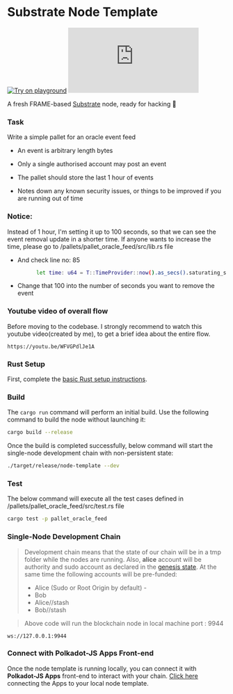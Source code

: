 # Substrate Node Template

[![Try on playground](https://img.shields.io/badge/Playground-Node_Template-brightgreen?logo=Parity%20Substrate)](https://docs.substrate.io/playground/) [![Matrix](https://img.shields.io/matrix/substrate-technical:matrix.org)](https://matrix.to/#/#substrate-technical:matrix.org)

A fresh FRAME-based [Substrate](https://www.substrate.io/) node, ready for hacking :rocket:

### Task

Write a simple pallet for an oracle event feed

- An event is arbitrary length bytes

- Only a single authorised account may post an event

- The pallet should store the last 1 hour of events

- Notes down any known security issues, or things to be improved if you are running out of time

### Notice:

Instead of 1 hour, I'm setting it up to 100 seconds, so that we can see the event removal update in a shorter time. If anyone wants to increase the time, please go to /pallets/pallet_oracle_feed/src/lib.rs file

- And check line no: 85

  ```sh
  		let time: u64 = T::TimeProvider::now().as_secs().saturating_sub(100) ;

  ```

- Change that 100 into the number of seconds you want to remove the event

### Youtube video of overall flow

Before moving to the codebase. I strongly recommend to watch this youtube video(created by me), to get a brief idea about the entire flow.

```
https://youtu.be/WFVGPdlJe1A

```

### Rust Setup

First, complete the [basic Rust setup instructions](./docs/rust-setup.md).

### Build

The `cargo run` command will perform an initial build. Use the following command to build the node
without launching it:

```sh
cargo build --release
```

Once the build is completed successfully, below command will start the single-node development chain with non-persistent state:

```bash
./target/release/node-template --dev

```

### Test

The below command will execute all the test cases defined in /pallets/pallet_oracle_feed/src/test.rs file

```sh
cargo test -p pallet_oracle_feed
```

### Single-Node Development Chain

> Development chain means that the state of our chain will be in a tmp folder while the nodes are
> running. Also, **alice** account will be authority and sudo account as declared in the
> [genesis state](https://github.com/substrate-developer-hub/substrate-node-template/blob/main/node/src/chain_spec.rs#L49).
> At the same time the following accounts will be pre-funded:
>
> - Alice (Sudo or Root Origin by default) -
> - Bob
> - Alice//stash
> - Bob//stash

> Above code will run the blockchain node in local machine port : 9944

```
ws://127.0.0.1:9944

```

### Connect with Polkadot-JS Apps Front-end

Once the node template is running locally, you can connect it with **Polkadot-JS Apps** front-end
to interact with your chain. [Click
here](https://polkadot.js.org/apps/#/explorer?rpc=ws://localhost:9944) connecting the Apps to your
local node template.
